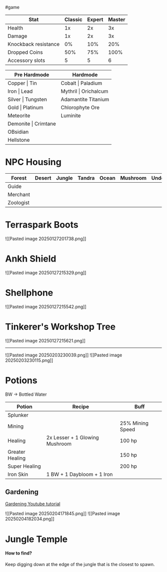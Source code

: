 #game


| Stat                 | Classic | Expert | Master |
| -------------------- | ------- | ------ | ------ |
| Health               | 1x      | 2x     | 3x     |
| Damage               | 1x      | 2x     | 3x     |
| Knockback resistance | 0%      | 10%    | 20%    |
| Dropped Coins        | 50%     | 75%    | 100%   |
| Accessory slots<br>  | 5       | 5      | 6      |

| Pre Hardmode         | Hardmode              |
| -------------------- | --------------------- |
| Copper \| Tin        | Cobalt \| Paladium    |
| Iron \| Lead         | Mythril \| Orichalcum |
| Silver \| Tungsten   | Adamantite Titanium   |
| Gold \| Platinum     | Chlorophyte Ore       |
| Meteorite            | Luminite              |
| Demonite \| Crimtane |                       |
| OBsidian             |                       |
| Hellstone            |                       |

# NPC Housing

| Forest    | Desert | Jungle | Tandra | Ocean | Mushroom | Underground | Hallow |
| --------- | ------ | ------ | ------ | ----- | -------- | ----------- | ------ |
| Guide     |        |        |        |       |          |             |        |
| Merchant  |        |        |        |       |          |             |        |
| Zoologist |        |        |        |       |          |             |        |
# Terraspark Boots
![[Pasted image 20250127201738.png]]
# Ankh Shield
![[Pasted image 20250127215329.png]]
# Shellphone
![[Pasted image 20250127215542.png]]
# Tinkerer's Workshop Tree 
![[Pasted image 20250127215621.png]]

---
![[Pasted image 20250203230039.png]]
![[Pasted image 20250203230115.png]]


# Potions
BW -> Bottled Water

| Potion          | Recipe                         | Buff             |
| --------------- | ------------------------------ | ---------------- |
| Splunker        |                                |                  |
| Mining          |                                | 25% Mining Speed |
| Healing         | 2x Lesser + 1 Glowing Mushroom | 100 hp           |
| Greater Healing |                                | 150 hp           |
| Super Healing   |                                | 200 hp           |
| Iron Skin       | 1 BW + 1 Daybloom + 1 Iron     |                  |
## Gardening
[Gardening Youtube tutorial](https://www.youtube.com/watch?v=Y4hkk-Cj_N8&ab_channel=Salendrak)

![[Pasted image 20250204171845.png]]
![[Pasted image 20250204182034.png]]

# Jungle Temple
#### How to find?
Keep digging down at the edge of the jungle that is the closest to spawn. 